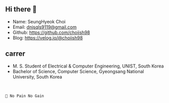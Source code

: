 ## Hi there 👋

- Name: SeungHyeok Choi
- Email: dnjsqls9119@gmail.com
- Github: https://github.com/choiish98
- Blog: https://velog.io/@choiish98

## carrer
- M. S. Student of Electrical & Computer Engineering, UNIST, South Korea
- Bachelor of Science, Computer Science, Gyeongsang National University, South Korea

<br>

```💬 No Pain No Gain```
